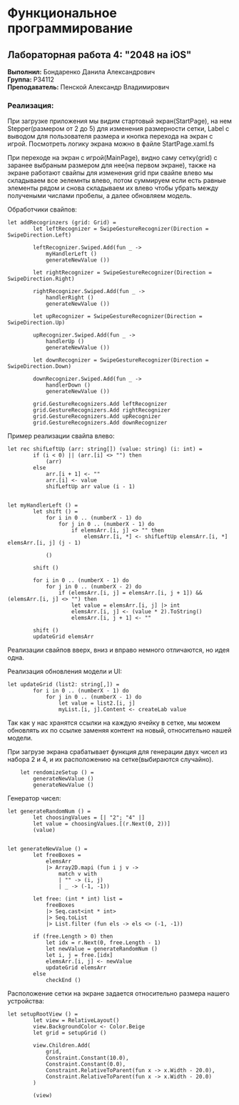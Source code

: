 # Функциональное программирование
## Лабораторная работа 4: "2048 на iOS"

**Выполнил:** Бондаренко Данила Александрович \
**Группа:** P34112 \
**Преподаватель:** Пенской Александр Владимирович

### Реализация:
При загрузке приложения мы видим стартовый экран(StartPage), на нем Stepper(размером от 2 до 5) для изменения размерности сетки, Label с выводом для пользователя размера
и кнопка перехода на экран с игрой. Посмотреть логику экрана можно в файле StartPage.xaml.fs 

При переходе на экран с игрой(MainPage), видно саму сетку(grid) с заранее выбраным размером для нее(на первом экране), также на экране работают свайпы для изменения grid
при свайпе влево мы складываем все эелемнты влево, потом суммируем если есть равные элементы рядом и снова складываем их влево чтобы убрать между получеными числами пробелы, а далее обновляем модель.

Обработчики свайпов:
```f#
let addRecogrinzers (grid: Grid) =
        let leftRecognizer = SwipeGestureRecognizer(Direction = SwipeDirection.Left)

        leftRecognizer.Swiped.Add(fun _ ->
            myHandlerLeft ()
            generateNewValue ())

        let rightRecognizer = SwipeGestureRecognizer(Direction = SwipeDirection.Right)

        rightRecognizer.Swiped.Add(fun _ ->
            handlerRight ()
            generateNewValue ())

        let upRecognizer = SwipeGestureRecognizer(Direction = SwipeDirection.Up)

        upRecognizer.Swiped.Add(fun _ ->
            handlerUp ()
            generateNewValue ())

        let downRecognizer = SwipeGestureRecognizer(Direction = SwipeDirection.Down)

        downRecognizer.Swiped.Add(fun _ ->
            handlerDown ()
            generateNewValue ())

        grid.GestureRecognizers.Add leftRecognizer
        grid.GestureRecognizers.Add rightRecognizer
        grid.GestureRecognizers.Add upRecognizer
        grid.GestureRecognizers.Add downRecognizer
```

Пример реализации свайпа влево:
```f#
let rec shifLeftUp (arr: string[]) (value: string) (i: int) =
        if (i < 0) || (arr.[i] <> "") then
            (arr)
        else
            arr.[i + 1] <- ""
            arr.[i] <- value
            shifLeftUp arr value (i - 1)
            

let myHandlerLeft () =
        let shift () =
            for i in 0 .. (numberX - 1) do
                for j in 0 .. (numberX - 1) do
                    if elemsArr.[i, j] <> "" then
                        elemsArr.[i, *] <- shifLeftUp elemsArr.[i, *] elemsArr.[i, j] (j - 1)

            ()

        shift ()

        for i in 0 .. (numberX - 1) do
            for j in 0 .. (numberX - 2) do
                if (elemsArr.[i, j] = elemsArr.[i, j + 1]) && (elemsArr.[i, j] <> "") then
                    let value = elemsArr.[i, j] |> int
                    elemsArr.[i, j] <- (value * 2).ToString()
                    elemsArr.[i, j + 1] <- ""

        shift ()
        updateGrid elemsArr
```
Реализации свайпов вверх, вниз и вправо немного отличаются, но идея одна.

Реализация обновления модели и UI:
```f#
let updateGrid (list2: string[,]) =
        for i in 0 .. (numberX - 1) do
            for j in 0 .. (numberX - 1) do
                let value = list2.[i, j]
                myList.[i, j].Content <- createLab value
```
Так как у нас хранятся ссылки на каждую ячейку в сетке, мы можем обновлять их по ссылке заменяя контент на новый, относительно нашей модели.

При загрузе экрана срабатывает функция для генерации двух чисел из набора 2 и 4, и их расположению на сетке(выбираются случайно).
```f#
    let rendomizeSetup () =
        generateNewValue ()
        generateNewValue ()
```

Генератор чисел:
```f#
let generateRandomNum () =
        let choosingValues = [| "2"; "4" |]
        let value = choosingValues.[(r.Next(0, 2))]
        (value)
        
        
let generateNewValue () =
        let freeBoxes =
            elemsArr
            |> Array2D.mapi (fun i j v ->
                match v with
                | "" -> (i, j)
                | _ -> (-1, -1))

        let free: (int * int) list =
            freeBoxes
            |> Seq.cast<int * int>
            |> Seq.toList
            |> List.filter (fun els -> els <> (-1, -1))

        if (free.Length > 0) then
            let idx = r.Next(0, free.Length - 1)
            let newValue = generateRandomNum ()
            let i, j = free.[idx]
            elemsArr.[i, j] <- newValue
            updateGrid elemsArr
        else
            checkEnd ()
```

Расположение сетки на экране задается относительно размера нашего устройства:
```f#
let setupRootView () =
        let view = RelativeLayout()
        view.BackgroundColor <- Color.Beige
        let grid = setupGrid ()

        view.Children.Add(
            grid,
            Constraint.Constant(10.0),
            Constraint.Constant(0.0),
            Constraint.RelativeToParent(fun x -> x.Width - 20.0),
            Constraint.RelativeToParent(fun x -> x.Width - 20.0)
        )

        (view)
```
